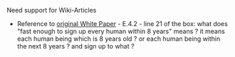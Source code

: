 Need support for Wiki-Articles

* Reference to [original White Paper](https://blockchain.aeternity.com/%C3%A6ternity-blockchain-whitepaper.pdf) - E.4.2 - line 21 of the box: what does "fast enough to sign up every human within 8 years" means ? it means each human being which is 8 years old ? or each human being within the next 8 years ? and sign up to what ? 